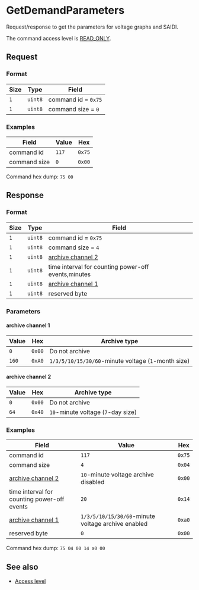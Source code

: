 # GetDemandParameters

Request/response to get the parameters for voltage graphs and SAIDI.

The command access level is [READ_ONLY](../basics.md#command-access-level).


## Request

### Format

| Size | Type    | Field               |
| ---- | ------- | ------------------- |
| `1`  | `uint8` | command id = `0x75` |
| `1`  | `uint8` | command size = `0`  |

### Examples

| Field        | Value | Hex    |
| ------------ | ----- | ------ |
| command id   | `117` | `0x75` |
| command size | `0`   | `0x00` |

Command hex dump: `75 00`


## Response

### Format

| Size | Type    | Field                                               |
| ---- | ------- | --------------------------------------------------- |
| `1`  | `uint8` | command id = `0x75`                                 |
| `1`  | `uint8` | command size = `4`                                  |
| `1`  | `uint8` | [archive channel 2](#archive-channel-2)             |
| `1`  | `uint8` | time interval for counting power-off events,minutes |
| `1`  | `uint8` | [archive channel 1](#archive-channel-1)             |
| `1`  | `uint8` | reserved byte                                       |

### Parameters

#### archive channel 1

| Value | Hex    | Archive type                                        |
| ----- | ------ | --------------------------------------------------- |
| `0`   | `0x00` | Do not archive                                      |
| `160` | `0xA0` | `1/3/5/10/15/30/60`-minute voltage (`1`-month size) |

#### archive channel 2

| Value | Hex    | Archive type                       |
| ----- | ------ | ---------------------------------- |
| `0`   | `0x00` | Do not archive                     |
| `64`  | `0x40` | `10`-minute voltage (`7`-day size) |


### Examples

| Field                                       | Value                                              | Hex    |
| ------------------------------------------- | -------------------------------------------------- | ------ |
| command id                                  | `117`                                              | `0x75` |
| command size                                | `4`                                                | `0x04` |
| [archive channel 2](#archive-channel-2)     | `10`-minute voltage archive disabled               | `0x00` |
| time interval for counting power-off events | `20`                                               | `0x14` |
| [archive channel 1](#archive-channel-1)     | `1/3/5/10/15/30/60`-minute voltage archive enabled | `0xa0` |
| reserved byte                               | `0`                                                | `0x00` |

Command hex dump: `75 04 00 14 a0 00`


## See also

* [Access level](../basics.md#command-access-level)
